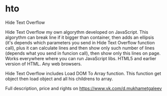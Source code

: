# hto
Hide Text Overflow

Hide Text Overflow my own algorythm developed on JavaScript. This algorythm can break line if it bigger than container, then adds an ellipsis (it's depends which parameters you send in Hide Text Overflow function call), plus it can calculate lines and then show only such number of lines (depends what you send in funcion call), then show only this lines on page. Works everywhere where you can run JavaScript libs. HTML5 and earlier version of HTML. Any web browsers.

Hide Text Overflow includes Load DOM To Array function. This function get object then load object and all his childrens to array.

Full description, price and rights on https://www.vk.com/d.mukhametgaleev
